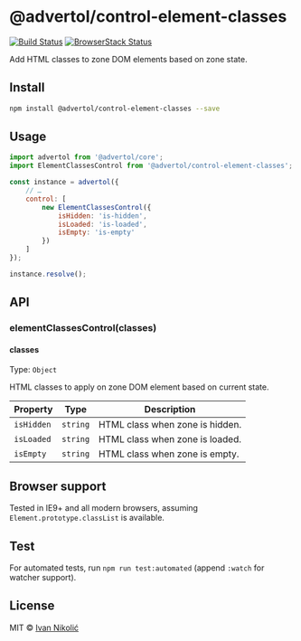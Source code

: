 # @advertol/control-element-classes

[![Build Status][ci-img]][ci] [![BrowserStack Status][browserstack-img]][browserstack]

Add HTML classes to zone DOM elements based on zone state.

## Install

```sh
npm install @advertol/control-element-classes --save
```

## Usage

```js
import advertol from '@advertol/core';
import ElementClassesControl from '@advertol/control-element-classes';

const instance = advertol({
	// …
	control: [
		new ElementClassesControl({
			isHidden: 'is-hidden',
			isLoaded: 'is-loaded',
			isEmpty: 'is-empty'
		})
	]
});

instance.resolve();
```

## API

### elementClassesControl(classes)

#### classes

Type: `Object`

HTML classes to apply on zone DOM element based on current state.

| Property | Type | Description |
| --- | --- | --- |
| `isHidden` | `string` | HTML class when zone is hidden. |
| `isLoaded` | `string` | HTML class when zone is loaded. |
| `isEmpty` | `string` | HTML class when zone is empty. |

## Browser support

Tested in IE9+ and all modern browsers, assuming `Element.prototype.classList` is available.

## Test

For automated tests, run `npm run test:automated` (append `:watch` for watcher support).

## License

MIT © [Ivan Nikolić](http://ivannikolic.com)

[ci]: https://travis-ci.com/niksy/advertol
[ci-img]: https://travis-ci.com/niksy/advertol.svg?branch=master
[browserstack]: https://www.browserstack.com/
[browserstack-img]: https://www.browserstack.com/automate/badge.svg?badge_key=TE8rKzdwQjE2K2xqaEw0MitWT3JURXFWYnl4dnIrUGREL1Z6MFdHdWxFQT0tLURBWHJBcUJ4cHZybFAvbGVsNitDbGc9PQ==--247cebb635b01ab1cbf57ab8a6b5f5bb4bc6ac93
